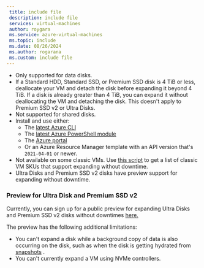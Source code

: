 ```yaml
---
 title: include file
 description: include file
 services: virtual-machines
 author: roygara
 ms.service: azure-virtual-machines
 ms.topic: include
 ms.date: 08/26/2024
 ms.author: rogarana
 ms.custom: include file
---    
```

- Only supported for data disks.
- If a Standard HDD, Standard SSD, or Premium SSD disk is 4 TiB or less, deallocate your VM and detach the disk before expanding it beyond 4 TiB. If a disk is already greater than 4 TiB, you can expand it without deallocating the VM and detaching the disk. This doesn't apply to Premium SSD v2 or Ultra Disks.
- Not supported for shared disks.
- Install and use either:
    - The [latest Azure CLI](/cli/azure/install-azure-cli)
    - The [latest Azure PowerShell module](/powershell/azure/install-azure-powershell)
    - The [Azure portal](https://portal.azure.com/)
    - Or an Azure Resource Manager template with an API version that's `2021-04-01` or newer.
- Not available on some classic VMs. Use [this script](#expanding-without-downtime-classic-vm-sku-support) to get a list of classic VM SKUs that support expanding without downtime.
- Ultra Disks and Premium SSD v2 disks have preview support for expanding without downtime.

### Preview for Ultra Disk and Premium SSD v2

Currently, you can sign up for a public preview for expanding Ultra Disks and Premium SSD v2 disks without downtimes [here.](https://aka.ms/DDLiveResizeCustomerSurvey)

The preview has the following additional limitations:
- You can't expand a disk while a background copy of data is also occurring on the disk, such as when the disk is getting hydrated from
[snapshots](https://learn.microsoft.com/en-us/azure/virtual-machines/snapshot-copy-managed-disk?tabs=portal)
.
- You can't currently expand a VM using NVMe controllers.